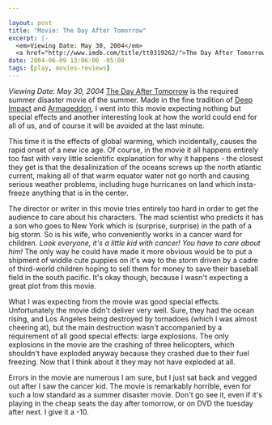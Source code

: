 ```yaml
--- 

layout: post
title: "Movie: The Day After Tomorrow"
excerpt: |-
  <em>Viewing Date: May 30, 2004</em>
  <a href="http://www.imdb.com/title/tt0319262/">The Day After Tomorrow</a> is the required summer disaster movie of the summer.
date: 2004-06-09 13:06:00 -05:00
tags: [play, movies-reviews]
---
```

<em>Viewing Date: May 30, 2004</em>
<a href="http://www.imdb.com/title/tt0319262/">The Day After Tomorrow</a> is the required summer disaster movie of the summer.  Made in the fine tradition of <a href="http://www.imdb.com/title/tt0120647/">Deep Impact</a> and <a href="http://www.imdb.com/title/tt0120591/">Armageddon</a>, I went into this movie expecting nothing but special effects and another interesting look at how the world could end for all of us, and of course it will be avoided at the last minute.

This time it is the effects of global warming, which incidentally, causes the rapid onset of a new ice age.  Of course, in the movie it all happens entirely too fast with very little scientific explanation for why it happens - the closest they get is that the desalinization of the oceans screws up the north atlantic current, making all of that warm equator water not go north and causing serious weather problems, including huge hurricanes on land which insta-freeze anything that is in the center.

The director or writer in this movie tries entirely too hard in order to get the audience to care about his characters.  The mad scientist who predicts it has a son who goes to New York which is (surprise, surprise) in the path of a big storm.  So is his wife, who conveniently works in a cancer ward for children.  <em>Look everyone, it's a little kid with cancer! You have to care about him!</em> The only way he could have made it more obvious would be to put a shipment of widdle cute puppies on it's way to the storm driven by a cadre of third-world children hoping to sell them for money to save their baseball field in the south pacific.  It's okay though, because I wasn't expecting a great plot from this movie.

What I was expecting from the movie was good special effects.  Unfortunately the movie didn't deliver very well.  Sure, they had the ocean rising, and Los Angeles being destroyed by tornadoes (which I was almost cheering at), but the main destruction wasn't accompanied by a requirement of all good special effects: large explosions.  The only explosions in the movie are the crashing of three helicopters, which shouldn't have exploded anyway because they crashed due to their fuel freezing.  Now that I think about it
they may not have exploded at all.

Errors in the movie are numerous I am sure, but I just sat back and vegged out after I saw the cancer kid.  The movie is remarkably horrible, even for such a low standard as a summer disaster movie.  Don't go see it, even if it's playing in the cheap seats the day after tomorrow, or on DVD the tuesday after next.  I give it a -10.
